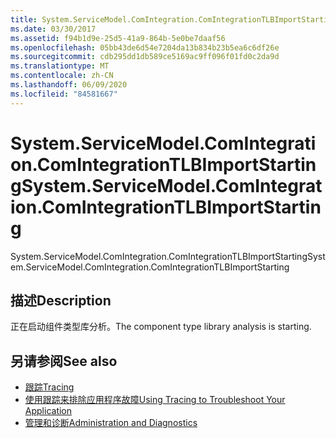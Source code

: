 ```yaml
---
title: System.ServiceModel.ComIntegration.ComIntegrationTLBImportStarting
ms.date: 03/30/2017
ms.assetid: f94b1d9e-25d5-41a9-864b-5e0be7daaf56
ms.openlocfilehash: 05bb43de6d54e7204da13b834b23b5ea6c6df26e
ms.sourcegitcommit: cdb295dd1db589ce5169ac9ff096f01fd0c2da9d
ms.translationtype: MT
ms.contentlocale: zh-CN
ms.lasthandoff: 06/09/2020
ms.locfileid: "84581667"
---
```

# <a name="systemservicemodelcomintegrationcomintegrationtlbimportstarting"></a><span data-ttu-id="18fa4-102">System.ServiceModel.ComIntegration.ComIntegrationTLBImportStarting</span><span class="sxs-lookup"><span data-stu-id="18fa4-102">System.ServiceModel.ComIntegration.ComIntegrationTLBImportStarting</span></span>
<span data-ttu-id="18fa4-103">System.ServiceModel.ComIntegration.ComIntegrationTLBImportStarting</span><span class="sxs-lookup"><span data-stu-id="18fa4-103">System.ServiceModel.ComIntegration.ComIntegrationTLBImportStarting</span></span>  
  
## <a name="description"></a><span data-ttu-id="18fa4-104">描述</span><span class="sxs-lookup"><span data-stu-id="18fa4-104">Description</span></span>  
 <span data-ttu-id="18fa4-105">正在启动组件类型库分析。</span><span class="sxs-lookup"><span data-stu-id="18fa4-105">The component type library analysis is starting.</span></span>  
  
## <a name="see-also"></a><span data-ttu-id="18fa4-106">另请参阅</span><span class="sxs-lookup"><span data-stu-id="18fa4-106">See also</span></span>

- [<span data-ttu-id="18fa4-107">跟踪</span><span class="sxs-lookup"><span data-stu-id="18fa4-107">Tracing</span></span>](index.md)
- [<span data-ttu-id="18fa4-108">使用跟踪来排除应用程序故障</span><span class="sxs-lookup"><span data-stu-id="18fa4-108">Using Tracing to Troubleshoot Your Application</span></span>](using-tracing-to-troubleshoot-your-application.md)
- [<span data-ttu-id="18fa4-109">管理和诊断</span><span class="sxs-lookup"><span data-stu-id="18fa4-109">Administration and Diagnostics</span></span>](../index.md)
